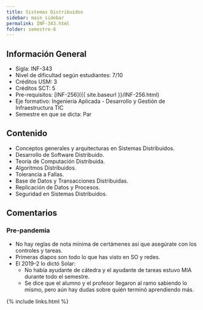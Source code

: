 ```yaml
---
title: Sistemas Distribuidos
sidebar: main_sidebar
permalink: INF-343.html
folder: semestre-8
---
```


## Información General

- Sigla: INF-343
- Nivel de dificultad según estudiantes: 7/10
- Créditos USM: 3
- Créditos SCT: 5
- Pre-requisitos: [INF-256]({{ site.baseurl }}/INF-256.html)
- Eje formativo: Ingeniería Aplicada - Desarrollo y Gestión de Infraestructura TIC
- Semestre en que se dicta: Par

## Contenido

- Conceptos generales y arquitecturas en Sistemas Distribuidos.
- Desarrollo de Software Distribuido.
- Teoría de Computación Distribuida.
- Algoritmos Distribuidos.
- Tolerancia a Fallas.
- Base de Datos y Transacciones Distribuidas.
- Replicación de Datos y Procesos.
- Seguridad en Sistemas Distribuidos.

## Comentarios

### Pre-pandemia

- No hay reglas de nota mínima de certámenes así que asegúrate con los controles y tareas.
- Primeras diapos son todo lo que has visto en SO y redes.
- El 2019-2 lo dictó Solar:
  - No había ayudante de cátedra y el ayudante de tareas estuvo MIA durante todo el semestre.
  - Se dice que el alumno y el profesor llegaron al ramo sabiendo lo mismo, pero aún hay dudas sobre quién terminó aprendiendo más.

{% include links.html %}
